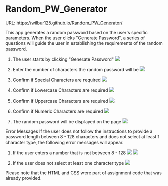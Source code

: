 # Random_PW_Generator

URL: https://wilbur125.github.io/Random_PW_Generator/ 

This app generates a random password based on the user's specific parameters. When the user clicks "Generate Password", a series of questions will guide the user in establishing the requirements of the random password. 

1. The user starts by clicking "Generate Password"
![](assets/main_screenshot.PNG)

2. Enter the number of characters the random password will be
![](assets/length_screenshot.PNG)

3. Confirm if Special Characters are required
![](assets/special_screenshot.PNG)

4. Confirm if Lowercase Characters are required
![](assets/lowercase_screenshot.PNG)

5. Confirm if Uppercase Characters are required
![](assets/uppercase_screenshot.PNG)

6. Confirm if Numeric Characters are required
![](assets/numeric_screenshot.PNG)

7. The random password will be displayed on the page
![](assets/final_screenshot.PNG)

Error Messages
If the user does not follow the instructions to provide a password length between 8 - 128 characters and does not select at least 1 character type, the following error messages will appear. 

1. If the user enters a number that is not between 8 - 128
![](assets/error1_screenshot.PNG)
![](assets/error2_screenshot.PNG)

2. If the user does not select at least one character type
![](assets/error3_screenshot.PNG)

Please note that the HTML and CSS were part of assignment code that was already provided. 


